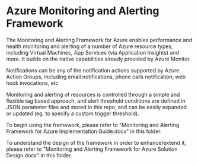 
# Azure Monitoring and Alerting Framework

The Monitoring and Alerting Framework for Azure enables performance and health monitoring and alerting of a number of Azure resource types, including Virtual Machines, App Services (via Application Insights) and more.  It builds on the native capabilities already provided by Azure Monitor.

Notifications can be any of the notification actions supported by Azure Action Groups, including email notifications, phone calls notification, web hook invocations, etc

Monitoring and alerting of resources is controlled through a simple and flexible tag based approach, and alert threshold conditions are defined in JSON parameter files and stored in this repo, and can be easily expanded or updated (eg. to specify a custom trigger threshold).

To begin using the framework, please refer to "Monitoring and Alerting Framework for Azure Implementation Guide.docx" in this folder.  

To understand the design of the framework in order to enhance/extend it, please refer to "Monitoring and Alerting Framework for Azure Solution Design.docx" in this folder.


